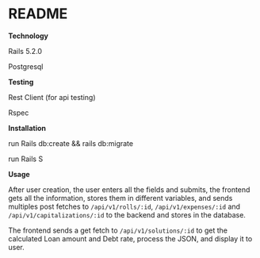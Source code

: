 # README

**Technology**

Rails 5.2.0

Postgresql


**Testing**

Rest Client (for api testing)

Rspec


**Installation**

run Rails db:create && rails db:migrate

run Rails S

**Usage**

After user creation, the user enters all the fields and submits, the frontend gets all the information, stores them in different variables, and sends multiples post fetches to `/api/v1/rolls/:id`, `/api/v1/expenses/:id` and `/api/v1/capitalizations/:id` to the backend and stores in the database. 


The frontend sends a get fetch to `/api/v1/solutions/:id` to get the calculated Loan amount and Debt rate, process the JSON, and display it to user.
